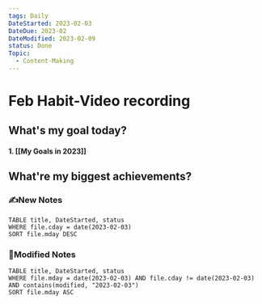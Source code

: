 ```yaml
---
tags: Daily
DateStarted: 2023-02-03
DateDue: 2023-02
DateModified: 2023-02-09
status: Done
Topic:
  - Content-Making
---
```


# Feb Habit-Video recording

## What's my goal today?

#### 1. [[My Goals in 2023]]

## What're my biggest achievements?

### ✍️New Notes

```dataview
TABLE title, DateStarted, status
WHERE file.cday = date(2023-02-03)
SORT file.mday DESC
```

### 📝Modified Notes

```dataview
TABLE title, DateStarted, status
WHERE file.mday = date(2023-02-03) AND file.cday != date(2023-02-03) AND contains(modified, "2023-02-03")
SORT file.mday ASC
```
